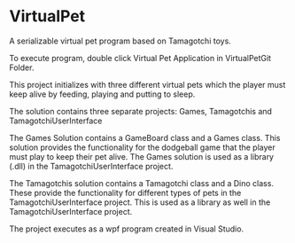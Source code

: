 # VirtualPet
A serializable virtual pet program based on Tamagotchi toys.

To execute program, double click Virtual Pet Application in VirtualPetGit Folder.

This project initializes with three different virtual pets which the player must keep alive by feeding, playing and 
putting to sleep. 

The solution contains three separate projects: Games, Tamagotchis and TamagotchiUserInterface

The Games Solution contains a GameBoard class and a Games class. This solution provides the functionality for the dodgeball 
game that the player must play to keep their pet alive. The Games solution is used as a library (.dll) in the TamagotchiUserInterface project. 

The Tamagotchis solution contains a Tamagotchi class and a Dino class. These provide the functionality for different types of pets in the TamagotchiUserInterface project. This is used as a library as well in the TamagotchiUserInterface project.

The project executes as a wpf program created in Visual Studio.
